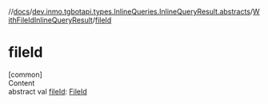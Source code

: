 //[docs](../../../index.md)/[dev.inmo.tgbotapi.types.InlineQueries.InlineQueryResult.abstracts](../index.md)/[WithFileIdInlineQueryResult](index.md)/[fileId](file-id.md)



# fileId  
[common]  
Content  
abstract val [fileId](file-id.md): [FileId](../../dev.inmo.tgbotapi.requests.abstracts/-file-id/index.md)  



